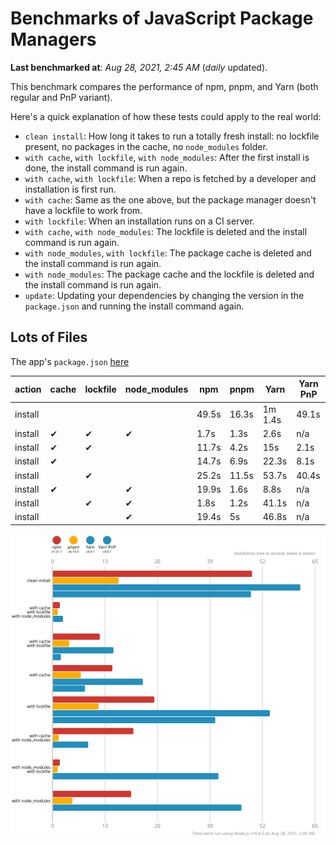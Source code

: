 # Benchmarks of JavaScript Package Managers

**Last benchmarked at**: _Aug 28, 2021, 2:45 AM_ (_daily_ updated).

This benchmark compares the performance of npm, pnpm, and Yarn (both regular and PnP variant).

Here's a quick explanation of how these tests could apply to the real world:

- `clean install`: How long it takes to run a totally fresh install: no lockfile present, no packages in the cache, no `node_modules` folder.
- `with cache`, `with lockfile`, `with node_modules`: After the first install is done, the install command is run again.
- `with cache`, `with lockfile`: When a repo is fetched by a developer and installation is first run.
- `with cache`: Same as the one above, but the package manager doesn't have a lockfile to work from.
- `with lockfile`: When an installation runs on a CI server.
- `with cache`, `with node_modules`: The lockfile is deleted and the install command is run again.
- `with node_modules`, `with lockfile`: The package cache is deleted and the install command is run again.
- `with node_modules`: The package cache and the lockfile is deleted and the install command is run again.
- `update`: Updating your dependencies by changing the version in the `package.json` and running the install command again.

## Lots of Files

The app's `package.json` [here](https://github.com/pnpm/pnpm.github.io/blob/main/benchmarks/fixtures/alotta-files/package.json)

| action  | cache | lockfile | node_modules| npm | pnpm | Yarn | Yarn PnP |
| ---     | ---   | ---      | ---         | --- | ---  | ---  | ---      |
| install |       |          |             | 49.5s | 16.3s | 1m 1.4s | 49.1s |
| install | ✔     | ✔        | ✔           | 1.7s | 1.3s | 2.6s | n/a |
| install | ✔     | ✔        |             | 11.7s | 4.2s | 15s | 2.1s |
| install | ✔     |          |             | 14.7s | 6.9s | 22.3s | 8.1s |
| install |       | ✔        |             | 25.2s | 11.5s | 53.7s | 40.4s |
| install | ✔     |          | ✔           | 19.9s | 1.6s | 8.8s | n/a |
| install |       | ✔        | ✔           | 1.8s | 1.2s | 41.1s | n/a |
| install |       |          | ✔           | 19.4s | 5s | 46.8s | n/a |

![Graph of the alotta-files results](../../static/img/benchmarks/alotta-files.svg)